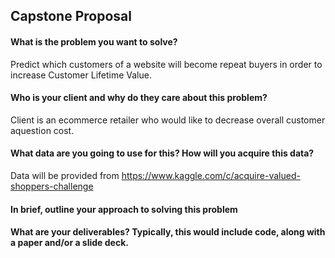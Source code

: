 ## Capstone Proposal

#### What is the problem you want to solve?
Predict which customers of a website will become repeat buyers in order to increase Customer Lifetime Value.

#### Who is your client and why do they care about this problem?
Client is an ecommerce retailer who would like to decrease overall customer aquestion cost.

#### What data are you going to use for this? How will you acquire this data?
Data will be provided from https://www.kaggle.com/c/acquire-valued-shoppers-challenge

#### In brief, outline your approach to solving this problem

#### What are your deliverables? Typically, this would include code, along with a paper and/or a slide deck.
